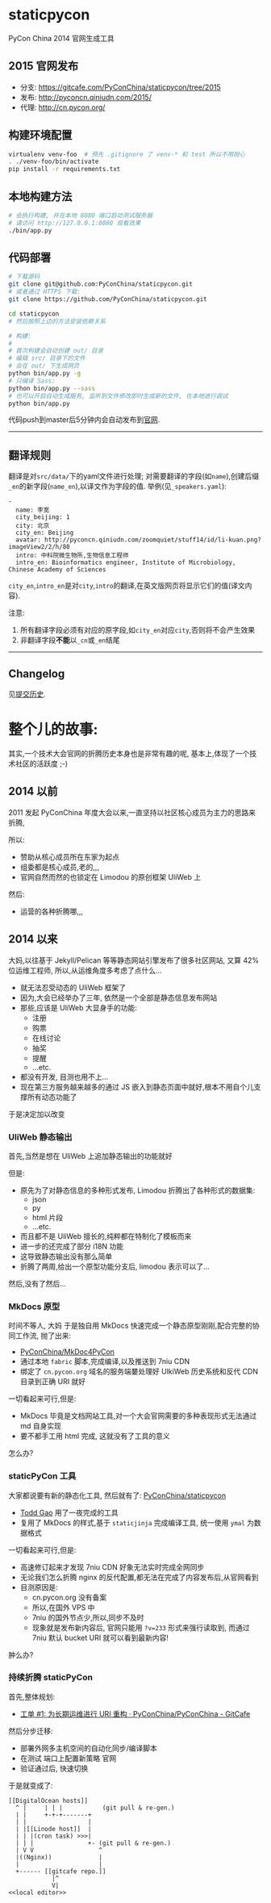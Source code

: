 # staticpycon

PyCon China 2014 官网生成工具

## 2015 官网发布

- 分支: https://gitcafe.com/PyConChina/staticpycon/tree/2015
- 发布: http://pyconcn.qiniudn.com/2015/
- 代理: http://cn.pycon.org/



## 构建环境配置

```sh
virtualenv venv-foo  # 预先 .gitignore 了 venv-* 和 test 所以不用担心
. ./venv-foo/bin/activate
pip install -r requirements.txt
```

## 本地构建方法

```sh
# 会执行构建, 并在本地 8080 端口启动测试服务器
# 请访问 http://127.0.0.1:8080 观看效果
./bin/app.py
```

## 代码部署

```sh
# 下载源码
git clone git@github.com:PyConChina/staticpycon.git
# 或者通过 HTTPS 下载:
git clone https://github.com/PyConChina/staticpycon.git

cd staticpycon
# 然后按照上边的方法安装依赖关系

# 构建:
#
# 首次构建会自动创建 out/ 目录
# 编辑 src/ 目录下的文件
# 会在 out/ 下生成网页
python bin/app.py -g
# 只编译 Sass:
python bin/app.py --sass
# 也可以开启自动生成服务, 监听到文件修改即时生成新的文件, 在本地进行调试
python bin/app.py
```

代码push到master后5分钟内会自动发布到[官网](http://cn.pycon.org).

---

## 翻译规则

翻译是对`src/data/`下的yaml文件进行处理;
对需要翻译的字段(如`name`),创建后缀`_en`的新字段(`name_en`),以译文作为字段的值. 举例(见`_speakers.yaml`):

```
-
  name: 李宽
  city_beijing: 1
  city: 北京
  city_en: Beijing
  avatar: http://pyconcn.qiniudn.com/zoomquiet/stuff14/id/li-kuan.png?imageView2/2/h/80
  intro: 中科院微生物所,生物信息工程师
  intro_en: Bioinformatics engineer, Institute of Microbiology, Chinese Academy of Sciences
```

`city_en`,`intro_en`是对`city`,`intro`的翻译,在英文版网页将显示它们的值(译文内容). 

注意:
 1. 所有翻译字段必须有对应的原字段,如`city_en`对应`city`,否则将不会产生效果
 2. 非翻译字段**不能**以`_cn`或`_en`结尾

----

## Changelog

见[提交历史](https://github.com/PyConChina/staticpycon/commits/master).

# 整个儿的故事:

其实,一个技术大会官网的折腾历史本身也是非常有趣的呢,
基本上,体现了一个技术社区的活跃度 ;-)

## 2014 以前

2011 发起 PyConChina 年度大会以来,一直坚持以社区核心成员为主力的思路来折腾,

所以:

- 赞助从核心成员所在东家为起点
- 组委都是核心成员,老的,,,
- 官网自然而然的也锁定在 Limodou 的原创框架 UliWeb 上

然后:

- 运营的各种折腾哪,,,


## 2014 以来

大妈,以往基于 Jekyll/Pelican 等等静态网站引擎发布了很多社区网站,
又算 42% 位运维工程师, 所以,从运维角度多考虑了点什么...

- 就无法忍受动态的 UliWeb 框架了
- 因为,大会已经举办了三年, 依然是一个全部是静态信息发布网站
- 那些,应该是 UliWeb 大显身手的功能:
    + 注册
    + 购票
    + 在线讨论
    + 抽奖
    + 提醒
    + ...etc.
- 都没有开发, 目测也用不上...
- 现在第三方服务越来越多的通过 JS 嵌入到静态页面中就好,根本不用自个儿支撑所有动态功能了

于是决定加以改变

### UliWeb 静态输出

首先,当然是想在 UliWeb 上追加静态输出的功能就好

但是:

- 原先为了对静态信息的多种形式发布, Limodou 折腾出了各种形式的数据集:
    + json
    + py
    + html 片段
    + ...etc.
- 而且都不是 UliWeb 擅长的,纯粹都在特制化了模板而来
- 进一步的还完成了部分 i18N 功能
- 这导致静态输出没有那么简单
- 折腾了两周,给出一个原型功能分支后, limodou 表示可以了... 

然后,没有了然后...

### MkDocs 原型
时间不等人, 大妈 于是独自用 MkDocs 快速完成一个静态原型刚刚,配合完整的协同工作流,
抛了出来:

- [PyConChina/MkDoc4PyCon](https://gitcafe.com/PyConChina/MkDoc4PyCon)
- 通过本地 `fabric` 脚本,完成编译,以及推送到 7niu CDN
- 绑定了 `cn.pycon.org` 域名的服务端嘦处理好 UlkiWeb 历史系统和反代 CDN 目录到正确 URI 就好

一切看起来可行,但是:

- MkDocs 毕竟是文档网站工具,对一个大会官网需要的多种表现形式无法通过 md 自身实现
- 要不都手工用 html 完成, 这就没有了工具的意义


怎么办?

### staticPyCon 工具
大家都说要有新的静态化工具, 然后就有了: [PyConChina/staticpycon](https://github.com/PyConChina/staticpycon)

- [Todd Gao](https://github.com/7c00) 用了一夜完成的工具
- 复用了 MkDocs 的样式,基于 `staticjinja` 完成编译工具, 统一使用 `ymal` 为数据格式

一切看起来可行,但是:

- 高速修订起来才发现 7niu CDN 好象无法实时完成全网同步
- 无论我们怎么折腾 nginx 的反代配置,都无法在完成了内容发布后,从官网看到
- 目测原因是:
    + cn.pycon.org 没有备案
    + 所以,在国外 VPS 中
    + 7niu 的国外节点少,所以,同步不及时
    + 现象就是发布新内容后, 官网只能用 `?v=233` 形式来强行读取到, 而通过 7niu 默认 bucket URI 就可以看到最新内容!

肿么办?

### 持续折腾 staticPyCon

首先,整体规划:

- [工单 #1: 为长期运维进行 URI 重构 · PyConChina/PyConChina - GitCafe](https://gitcafe.com/PyConChina/PyConChina/tickets/1)

然后分步迁移:

- 部署外网多主机空间的自动化同步/编译脚本
- 在测试 端口上配置新策略 官网
- 验证通过后, 快速切换

于是就变成了:

```
[[DigitalOcean hosts]]
  ^ |     | | |           (git pull & re-gen.)
  | |     +-+-+-------+
  | |                 |
  | |[[Linode host]]  |
  | | |(cron task) >>>| 
  | | |               +- (git pull & re-gen.)
  | V V                  ^    
  |((Nginx))             |            
  |                      |
  +------ [[gitcafe repo.]]
            |^
            V|
<<local editor>>
```


